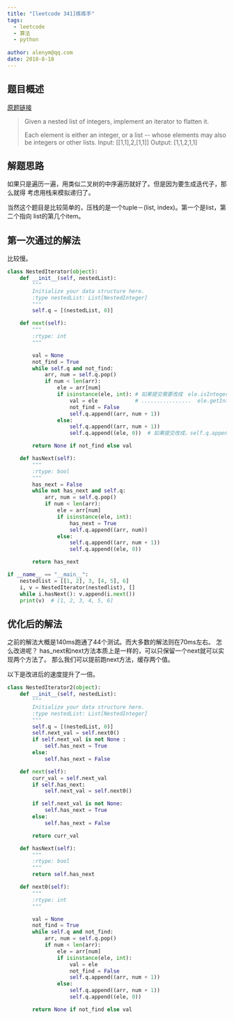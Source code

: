 ```yaml
---
title: "[leetcode 341]练练手"
tags: 
  - leetcode 
  - 算法 
  - python
  
author: alenym@qq.com
date: 2018-8-18
---
```




## <a name="hh0"></a> 题目概述 ##

[原题链接](https://leetcode.com//problems/flatten-nested-list-iterator/description/)

>   Given a nested list of integers, implement an iterator to flatten it.
>   
>   Each element is either an integer, or a list -- whose elements may also be integers or other lists.
>   Input: [[1,1],2,[1,1]]
>   Output: [1,1,2,1,1]

<!-- more -->

## <a name="hh1"></a> 解题思路 ##

如果只是遍历一遍，用类似二叉树的中序遍历就好了。但是因为要生成迭代子，那么就得
考虑用栈来模拟递归了。

当然这个题目是比较简单的，压栈的是一个tuple－(list, index)。第一个是list，第二个指向
list的第几个item。

## <a name="hh2"></a> 第一次通过的解法　 ##

比较慢。

```python
class NestedIterator(object):
    def __init__(self, nestedList):
        """
        Initialize your data structure here.
        :type nestedList: List[NestedInteger]
        """
        self.q = [(nestedList, 0)]

    def next(self):
        """
        :rtype: int
        """

        val = None
        not_find = True
        while self.q and not_find:
            arr, num = self.q.pop()
            if num < len(arr):
                ele = arr[num]
                if isinstance(ele, int): # 如果提交需要改成　ele.isInteger()
                    val = ele            # ................  ele.getInteger()
                    not_find = False
                    self.q.append((arr, num + 1))
                else:
                    self.q.append((arr, num + 1))
                    self.q.append((ele, 0))  # 如果提交改成，self.q.append((ele.getList(),0))

        return None if not_find else val

    def hasNext(self):
        """
        :rtype: bool
        """
        has_next = False
        while not has_next and self.q:
            arr, num = self.q.pop()
            if num < len(arr):
                ele = arr[num]
                if isinstance(ele, int):
                    has_next = True
                    self.q.append((arr, num))
                else:
                    self.q.append((arr, num + 1))
                    self.q.append((ele, 0))

        return has_next

if __name__ == "__main__":
    nestedlist = [[1, 2], 3, [4, 5], 6]
    i, v = NestedIterator(nestedlist), []
    while i.hasNext(): v.append(i.next())
    print(v)  # [1, 2, 3, 4, 5, 6]
```

## <a name="hh3"></a> 优化后的解法 ##

之前的解法大概是140ms跑通了44个测试。而大多数的解法则在70ms左右。
怎么改进呢？
has_next和next方法本质上是一样的，可以只保留一个next就可以实现两个方法了。
那么我们可以提前跑next方法，缓存两个值。


以下是改进后的速度提升了一倍。
```python
class NestedIterator2(object):
    def __init__(self, nestedList):
        """
        Initialize your data structure here.
        :type nestedList: List[NestedInteger]
        """
        self.q = [(nestedList, 0)]
        self.next_val = self.next0()
        if self.next_val is not None :
            self.has_next = True
        else:
            self.has_next = False

    def next(self):
        curr_val = self.next_val
        if self.has_next:
            self.next_val = self.next0()

        if self.next_val is not None:
            self.has_next = True
        else:
            self.has_next = False

        return curr_val

    def hasNext(self):
        """
        :rtype: bool
        """
        return self.has_next

    def next0(self):
        """
        :rtype: int
        """

        val = None
        not_find = True
        while self.q and not_find:
            arr, num = self.q.pop()
            if num < len(arr):
                ele = arr[num]
                if isinstance(ele, int):
                    val = ele
                    not_find = False
                    self.q.append((arr, num + 1))
                else:
                    self.q.append((arr, num + 1))
                    self.q.append((ele, 0))

        return None if not_find else val
```


